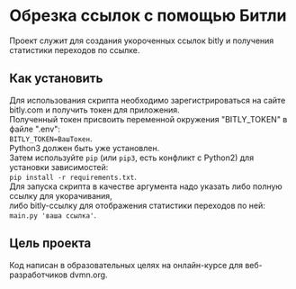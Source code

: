# Обрезка ссылок с помощью Битли

Проект служит для создания укороченных ссылок bitly и получения статистики переходов по ссылке.

## Как установить
Для использования скрипта необходимо зарегистрироваться на сайте bitly.com и получить токен для приложения.  
Полученный токен присвоить переменной окружения "BITLY_TOKEN" в файле ".env":  
```BITLY_TOKEN=ВашТокен```.   
Python3 должен быть уже установлен.   
Затем используйте `pip` (или `pip3`, есть конфликт с Python2) для установки зависимостей:  
```pip install -r requirements.txt```.   
Для запуска скрипта в качестве аргумента надо указать либо полную ссылку для укорачивания,  
либо bitly-ссылку для отображения статистики переходов по ней:  
```main.py 'ваша ссылка'```.

## Цель проекта
Код написан в образовательных целях на онлайн-курсе для веб-разработчиков dvmn.org.
 

